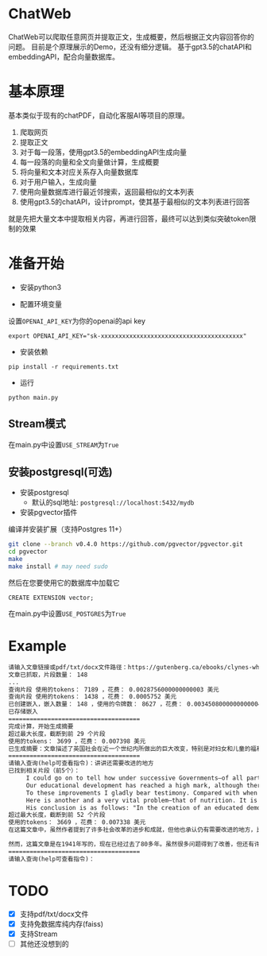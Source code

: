 # ChatWeb

ChatWeb可以爬取任意网页并提取正文，生成概要，然后根据正文内容回答你的问题。
目前是个原理展示的Demo，还没有细分逻辑。
基于gpt3.5的chatAPI和embeddingAPI，配合向量数据库。

# 基本原理

基本类似于现有的chatPDF，自动化客服AI等项目的原理。

1. 爬取网页
2. 提取正文
3. 对于每一段落，使用gpt3.5的embeddingAPI生成向量
4. 每一段落的向量和全文向量做计算，生成概要
5. 将向量和文本对应关系存入向量数据库
6. 对于用户输入，生成向量
7. 使用向量数据库进行最近邻搜索，返回最相似的文本列表
8. 使用gpt3.5的chatAPI，设计prompt，使其基于最相似的文本列表进行回答

就是先把大量文本中提取相关内容，再进行回答，最终可以达到类似突破token限制的效果

# 准备开始

- 安装python3

- 配置环境变量

设置`OPENAI_API_KEY`为你的openai的api key

```shell
export OPENAI_API_KEY="sk-xxxxxxxxxxxxxxxxxxxxxxxxxxxxxxxxxxxxxxxx"
```

- 安装依赖

```
pip install -r requirements.txt
```

- 运行

```
python main.py
```

## Stream模式
在main.py中设置`USE_STREAM`为`True`

## 安装postgresql(可选)
- 安装postgresql
    - 默认的sql地址: `postgresql://localhost:5432/mydb`
- 安装pgvector插件

编译并安装扩展（支持Postgres 11+）

```bash
git clone --branch v0.4.0 https://github.com/pgvector/pgvector.git
cd pgvector
make
make install # may need sudo
```

然后在您要使用它的数据库中加载它

```postgresql
CREATE EXTENSION vector;
```

在main.py中设置`USE_POSTGRES`为`True`


# Example
```txt
请输入文章链接或pdf/txt/docx文件路径：https://gutenberg.ca/ebooks/clynes-when/clynes-when-00-h.html
文章已抓取，片段数量： 148
...
查询片段 使用的tokens： 7189 ，花费： 0.0028756000000000003 美元
查询片段 使用的tokens： 1438 ，花费： 0.0005752 美元
已创建嵌入，嵌入数量： 148 ，使用的令牌数： 8627 ，花费： 0.0034508000000000004 美元
已存储嵌入
=====================================
完成计算，开始生成摘要
超过最大长度，截断到前 29 个片段
使用的tokens： 3699 ，花费： 0.007398 美元
已生成摘要：文章描述了英国社会在近一个世纪内所做出的巨大改变，特别是对妇女和儿童的福利保障。英国已经制定了许多法律法规，以确保每个人都获得公平的教育机会、医疗保障和福利待遇。与50年前相比，英国的教育、医疗、福利和劳动力法规得到了重大改进。英国政府为需要帮助的妇女和儿童提供免费或廉价食品和衣物。此外，英国的贫民窟和缺乏地区得到了重建和扩建。英国还开办了幼儿园和孕产医院，致力于保障孩子们健康、快乐成长。然而，作者指出还有很多需要改进的地方，不管是在教育、医疗、福利还是劳动力领域，英国都有继续前进的道路。
=====================================
请输入查询(help可查看指令)：讲讲还需要改进的地方
已找到相关片段（前5个）：
	 I could go on to tell how under successive Governments—of all parties—the housing conditions of the people have steadily improved. There are still slums, but they become fewer. There is still overcrowding, but it is decreasing.
	 Our educational development has reached a high mark, although there is admittedly much to be done. There is still more to be done in the matters of free feeding and general nutrition. Tremendous strides have been made in curative work. We need faster and greater strides in preventive work. Much has been done there during the last quarter of a century, but much remains.
	 To these improvements I gladly bear testimony. Compared with when I was a boy the condition of the young people is immeasurably better. They are better-fed, better-clothed, better-educated. When I was young, the whole of working-class life was drab, dull and depressing: to-day there is colour and variety that many of we older men never knew.
	 Here is another and a very vital problem—that of nutrition. It is not much good trying to teach an ill-nourished child. The maternity and child welfare legislation gives power to local authorities to provide food free or at cheap rates to necessitous mothers and young children. That this power is not used nearly to the extent that it should be is not the fault of our system, but is due to many local authorities lagging behind. I said in a recent article that by peaceful means we have secured reforms in working-class life beyond the dreams of our fathers. I added: "Much yet remains to be done and by means of a wholesome discontent more will be obtained."
	 His conclusion is as follows: "In the creation of an educated democracy complacent satisfaction with the degree of progress so far achieved can find no place. The millennium is still a long way off. So long as there is one child who has failed to obtain the precise educational treatment his individuality requires; so long as a single child goes hungry, has nowhere to play, fails to receive the medical attention he needs; so long as the nation fails to train and provide scope for every atom of outstanding ability it can find; so long as there are administrators or teachers who feel no sense of mission, who cannot administer or who cannot teach, the system will remain incomplete.
超过最大长度，截断到前 52 个片段
使用的tokens： 3669 ，花费： 0.007338 美元
在这篇文章中，虽然作者提到了许多社会改革的进步和成就，但他也承认仍有需要改进的地方，比如儿童营养、工人的福利、教育制度以及公共服务的利用率等等。而且，他强调了持续的改进和不断的努力是必要的，以实现更公正和更平等的社会。

然而，这篇文章是在1941年写的，现在已经过去了80多年。虽然很多问题得到了改善，但还有许多仍然存在。例如，许多人仍然面临着低收入、低福利和高房价的问题，许多儿童仍然面临营养不良和教育资源不足的问题，还有许多社区缺乏充足的医疗和公共服务。因此，我们需要继续努力，追求更好的生活和更公正的社会。
=====================================
请输入查询(help可查看指令)：
```

# TODO
- [x] 支持pdf/txt/docx文件
- [x] 支持免数据库纯内存(faiss)
- [x] 支持Stream
- [ ] 其他还没想到的
